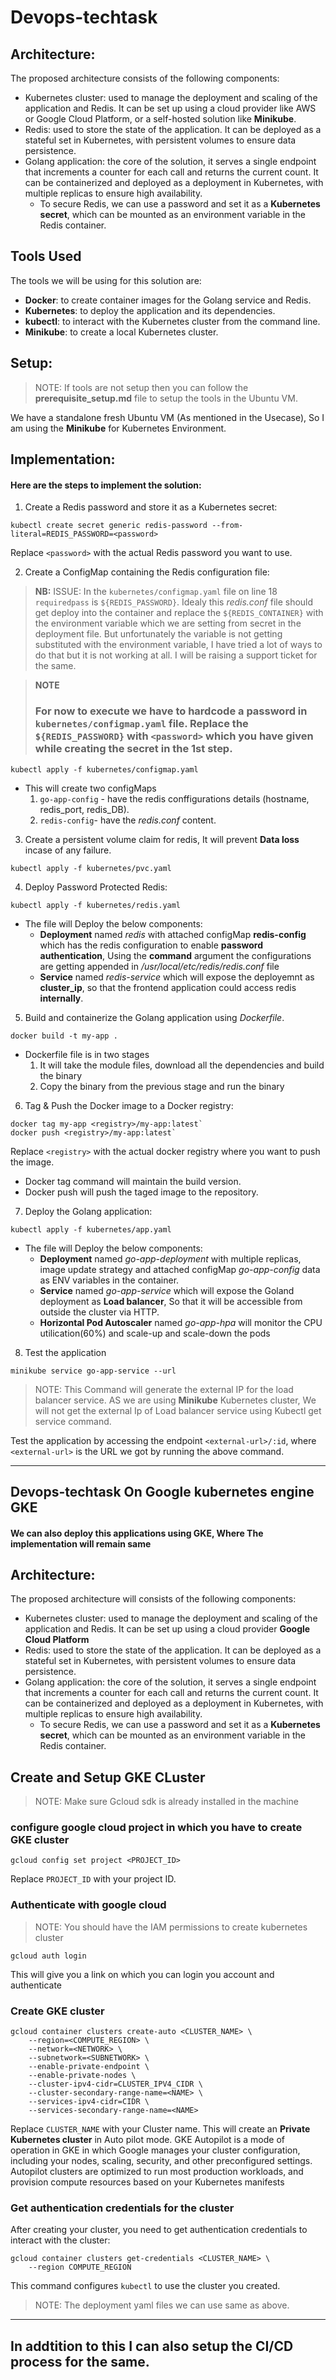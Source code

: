 # Devops-techtask

## Architecture:

The proposed architecture consists of the following components:

* Kubernetes cluster: used to manage the deployment and scaling of the application and Redis. It can be set up using a cloud provider like AWS or Google Cloud Platform, or a self-hosted solution like **Minikube**.
* Redis: used to store the state of the application. It can be deployed as a stateful set in Kubernetes, with persistent volumes to ensure data persistence.
* Golang application: the core of the solution, it serves a single endpoint that increments a counter for each call and returns the current count. It can be containerized and deployed as a deployment in Kubernetes, with multiple replicas to ensure high availability.
    * To secure Redis, we can use a password and set it as a **Kubernetes secret**, which can be mounted as an environment variable in the Redis container.


## Tools Used

The tools we will be using for this solution are:
* **Docker**: to create container images for the Golang service and Redis.
* **Kubernetes**: to deploy the application and its dependencies.
* **kubectl**: to interact with the Kubernetes cluster from the command line.
* **Minikube**: to create a local Kubernetes cluster.


## Setup:
> NOTE: If tools are not setup then you can follow the **prerequisite_setup.md** file to setup the tools in the Ubuntu VM.


We have a standalone fresh Ubuntu VM (As mentioned in the Usecase), So I am using the **Minikube** for Kubernetes Environment.
 
## Implementation:

#### Here are the steps to implement the solution:

1. Create a Redis password and store it as a Kubernetes secret:

```
kubectl create secret generic redis-password --from-literal=REDIS_PASSWORD=<password>
```
Replace `<password>` with the actual Redis password you want to use.

2. Create a ConfigMap containing the Redis configuration file:

> **NB:**
> ISSUE: In the `kubernetes/configmap.yaml` file on line 18 `requiredpass` is `${REDIS_PASSWORD}`. Idealy this _redis.conf_ file should get deploy into the container and replace the `${REDIS_CONTAINER}` with the environment variable which we are setting from secret in the deployment file. But unfortunately the variable is not getting substituted with the environment variable, I have tried a lot of ways to do that but it is not working at all. I will be raising a support ticket for the same.

> **NOTE**
> ### For now to execute we have to hardcode a password in `kubernetes/configmap.yaml` file. Replace the `${REDIS_PASSWORD}` with `<password>` which you have given while creating the secret in the 1st step.

```
kubectl apply -f kubernetes/configmap.yaml
```
* This will create two configMaps
    1. `go-app-config` - have the redis conffigurations details (hostname, redis_port, redis_DB).
    2. `redis-config`- have the _redis.conf_ content.


3. Create a persistent volume claim for redis, It will prevent **Data loss** incase of any failure.

```
kubectl apply -f kubernetes/pvc.yaml
```
4. Deploy Password Protected Redis:

```
kubectl apply -f kubernetes/redis.yaml
```
- The file will Deploy the below components:
    * **Deployment** named _redis_ with attached configMap **redis-config** which has the redis configuration to enable **password authentication**, Using the **command** argument the configurations are getting appended in _/usr/local/etc/redis/redis.conf_ file
    * **Service** named _redis-service_ which will expose the deployemnt as **cluster_ip**, so that the frontend application could access redis **internally**. 

5. Build and containerize the Golang application using _Dockerfile_.

```
docker build -t my-app .
```
* Dockerfile file is in two stages
    1. It will take the module files, download all the dependencies and build the binary 
    2. Copy the binary from the previous stage and run the binary

6. Tag & Push the Docker image to a Docker registry:

```
docker tag my-app <registry>/my-app:latest`
docker push <registry>/my-app:latest`
```
Replace `<registry>` with the actual docker registry where you want to push the image.
* Docker tag command will maintain the build version.
* Docker push will push the taged image to the repository.

7. Deploy the Golang application:

```
kubectl apply -f kubernetes/app.yaml
```
* The file will Deploy the below components:
    * **Deployment** named _go-app-deployment_ with multiple replicas, image update strategy and attached configMap _go-app-config_ data as ENV variables in the container. 
    * **Service** named _go-app-service_ which will expose the Goland deployment as **Load balancer**, So that it will be accessible from outside the cluster via HTTP.
    * **Horizontal Pod Autoscaler** named _go-app-hpa_ will monitor the CPU utilication(60%) and scale-up and scale-down the pods

8. Test the application

```
minikube service go-app-service --url
```

> NOTE: This Command will generate the external IP for the load balancer service. AS we are using **Minikube** Kubernetes cluster, We will not get the external Ip of Load balancer service using Kubectl get service command.

Test the application by accessing the endpoint `<external-url>/:id`, where `<external-url>` is the URL we got by running the above command.



***

## Devops-techtask On Google kubernetes engine GKE

#### We can also deploy this applications using GKE, Where The implementation will remain same

## Architecture:
The proposed architecture will consists of the following components:

* Kubernetes cluster: used to manage the deployment and scaling of the application and Redis. It can be set up using a cloud provider **Google Cloud Platform**
* Redis: used to store the state of the application. It can be deployed as a stateful set in Kubernetes, with persistent volumes to ensure data persistence.
* Golang application: the core of the solution, it serves a single endpoint that increments a counter for each call and returns the current count. It can be containerized and deployed as a deployment in Kubernetes, with multiple replicas to ensure high availability.
    * To secure Redis, we can use a password and set it as a **Kubernetes secret**, which can be mounted as an environment variable in the Redis container.


## Create and Setup GKE CLuster

>NOTE: Make sure Gcloud sdk is already installed in the machine

### configure google cloud project in which you have to create GKE cluster
```
gcloud config set project <PROJECT_ID>
```
Replace `PROJECT_ID` with your project ID.

### Authenticate with google cloud

>NOTE: You should have the IAM permissions to create kubernetes cluster
```
gcloud auth login
```
This will give you a link on which you can login you account and authenticate

### Create GKE cluster
```
gcloud container clusters create-auto <CLUSTER_NAME> \
    --region=<COMPUTE_REGION> \
    --network=<NETWORK> \
    --subnetwork=<SUBNETWORK> \
    --enable-private-endpoint \
    --enable-private-nodes \
    --cluster-ipv4-cidr=CLUSTER_IPV4_CIDR \
    --cluster-secondary-range-name=<NAME> \
    --services-ipv4-cidr=CIDR \
    --services-secondary-range-name=<NAME> 
```
Replace `CLUSTER_NAME` with your Cluster name.
This will create an **Private Kubernetes cluster** in Auto pilot mode. GKE Autopilot is a mode of operation in GKE in which Google manages your cluster configuration, including your nodes, scaling, security, and other preconfigured settings. Autopilot clusters are optimized to run most production workloads, and provision compute resources based on your Kubernetes manifests

### Get authentication credentials for the cluster
After creating your cluster, you need to get authentication credentials to interact with the cluster:
```
gcloud container clusters get-credentials <CLUSTER_NAME> \
    --region COMPUTE_REGION
```
This command configures `kubectl` to use the cluster you created.

>NOTE: The deployment yaml files we can use same as above.

***

## In addtition to this I can also setup the CI/CD process for the same.